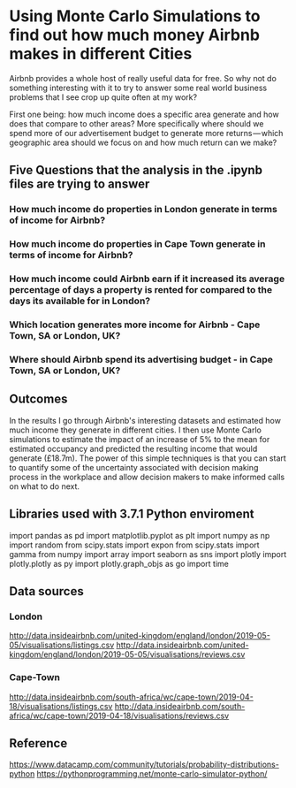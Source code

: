 # Using Monte Carlo Simulations to find out how much money Airbnb makes in different Cities

Airbnb provides a whole host of really useful data for free. So why not do something interesting with it to try to answer some real world business problems that I see crop up quite often at my work?

First one being: how much income does a specific area generate and how does that compare to other areas? More specifically where should we spend more of our advertisement budget to generate more returns — which geographic area should we focus on and how much return can we make?


## Five Questions that the analysis in the .ipynb files are trying to answer


### How much income do properties in London generate in terms of income for Airbnb?

### How much income do properties in Cape Town generate in terms of income for Airbnb?

### How much income could Airbnb earn if it increased its average percentage of days a property is rented for compared to the days its available for in London?

### Which location generates more income for Airbnb - Cape Town, SA or London, UK?

### Where should Airbnb spend its advertising budget - in Cape Town, SA or London, UK?


## Outcomes

In the results I go through Airbnb's interesting datasets and estimated how much income they generate in different cities. I then use Monte Carlo simulations to estimate the impact of an increase of 5% to the mean for estimated occupancy and predicted the resulting income that would generate (£18.7m). The power of this simple techniques is that you can start to quantify some of the uncertainty associated with decision making process in the workplace and allow decision makers to make informed calls on what to do next.


## Libraries used with 3.7.1 Python enviroment
import pandas as pd
import matplotlib.pyplot as plt 
import numpy as np
import random
from scipy.stats import expon
from scipy.stats import gamma
from numpy import array
import seaborn as sns
import plotly
import plotly.plotly as py
import plotly.graph_objs as go
import time


## Data sources

### London
http://data.insideairbnb.com/united-kingdom/england/london/2019-05-05/visualisations/listings.csv
http://data.insideairbnb.com/united-kingdom/england/london/2019-05-05/visualisations/reviews.csv

### Cape-Town
http://data.insideairbnb.com/south-africa/wc/cape-town/2019-04-18/visualisations/listings.csv
http://data.insideairbnb.com/south-africa/wc/cape-town/2019-04-18/visualisations/reviews.csv






## Reference
https://www.datacamp.com/community/tutorials/probability-distributions-python
https://pythonprogramming.net/monte-carlo-simulator-python/
